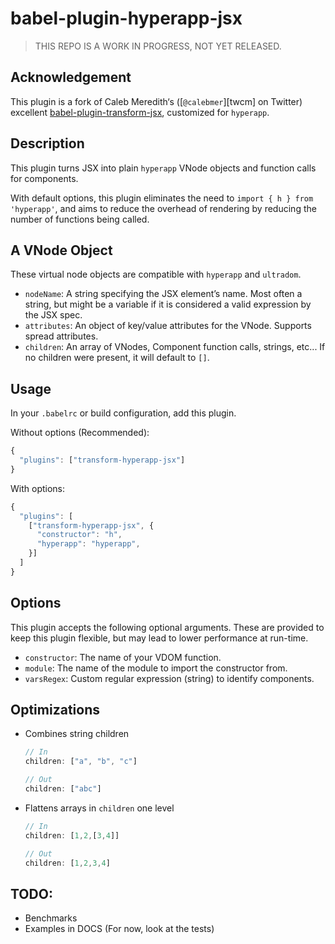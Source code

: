# babel-plugin-hyperapp-jsx

> THIS REPO IS A WORK IN PROGRESS, NOT YET RELEASED.

## Acknowledgement
This plugin is a fork of Caleb Meredith‘s ([`@calebmer`][twcm] on Twitter) excellent [babel-plugin-transform-jsx](https://github.com/calebmer/node_modules/tree/master/babel-plugin-transform-jsx), customized for `hyperapp`.

## Description
This plugin turns JSX into plain `hyperapp` VNode objects and function calls for components.

With default options, this plugin eliminates the need to `import { h } from 'hyperapp'`, and aims to reduce the overhead of rendering by reducing the number of functions being called.

## A VNode Object
These virtual node objects are compatible with `hyperapp` and `ultradom`.
- `nodeName`: A string specifying the JSX element’s name. Most often a string, but might be a variable if it is considered a valid expression by the JSX spec.
- `attributes`: An object of key/value attributes for the VNode. Supports spread attributes.
- `children`: An array of VNodes, Component function calls, strings, etc...  If no children were present, it will default to `[]`.

## Usage

In your `.babelrc` or build configuration, add this plugin.

Without options (Recommended):

```js
{
  "plugins": ["transform-hyperapp-jsx"]
}
```

With options:

```js
{
  "plugins": [
    ["transform-hyperapp-jsx", {
      "constructor": "h",
      "hyperapp": "hyperapp",
    }]
  ]
}
```

## Options

This plugin accepts the following optional arguments.  These are provided to keep this plugin flexible, but may lead to lower performance at run-time.

 * `constructor`: The name of your VDOM function.
 * `module`: The name of the module to import the constructor from.
 * `varsRegex`: Custom regular expression (string) to identify components.


## Optimizations

 * Combines string children
    ```js
    // In
    children: ["a", "b", "c"]

    // Out
    children: ["abc"]
    ```
 * Flattens arrays in `children` one level
    ```js
    // In
    children: [1,2,[3,4]]

    // Out
    children: [1,2,3,4]
    ```


 ## TODO:
 
  * Benchmarks
  * Examples in DOCS (For now, look at the tests)